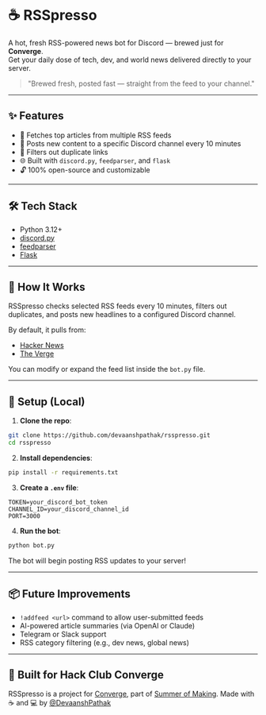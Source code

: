 # ☕ RSSpresso

A hot, fresh RSS-powered news bot for Discord — brewed just for **Converge**.  
Get your daily dose of tech, dev, and world news delivered directly to your server.

> "Brewed fresh, posted fast — straight from the feed to your channel."

---

## ✨ Features

- 📰 Fetches top articles from multiple RSS feeds
- 🔁 Posts new content to a specific Discord channel every 10 minutes
- 🧠 Filters out duplicate links
- 🌐 Built with `discord.py`, `feedparser`, and `flask`
- 🔓 100% open-source and customizable

---

## 🛠️ Tech Stack

- Python 3.12+
- [discord.py](https://discordpy.readthedocs.io/)
- [feedparser](https://pythonhosted.org/feedparser/)
- [Flask](https://flask.palletsprojects.com/)

---

## 🚀 How It Works

RSSpresso checks selected RSS feeds every 10 minutes, filters out duplicates, and posts new headlines to a configured Discord channel.

By default, it pulls from:

- [Hacker News](https://hnrss.org/frontpage)
- [The Verge](https://www.theverge.com/rss/index.xml)

You can modify or expand the feed list inside the `bot.py` file.

---

## 🔧 Setup (Local)

1. **Clone the repo**:

```bash
git clone https://github.com/devaanshpathak/rsspresso.git
cd rsspresso
````

2. **Install dependencies**:

```bash
pip install -r requirements.txt
```

3. **Create a `.env` file**:

```env
TOKEN=your_discord_bot_token
CHANNEL_ID=your_discord_channel_id
PORT=3000
```

4. **Run the bot**:

```bash
python bot.py
```

The bot will begin posting RSS updates to your server!

---

## 📦 Future Improvements

* `!addfeed <url>` command to allow user-submitted feeds
* AI-powered article summaries (via OpenAI or Claude)
* Telegram or Slack support
* RSS category filtering (e.g., dev news, global news)

---

## 🏁 Built for Hack Club Converge

RSSpresso is a project for [Converge](https://converge.hackclub.com), part of [Summer of Making](http://summer.hackclub.com/).
Made with ☕ and 💻 by [@DevaanshPathak](https://github.com/devaanshpathak)
